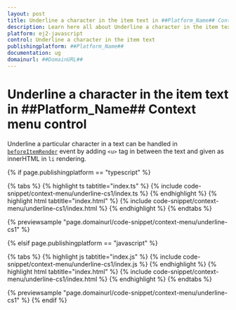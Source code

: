 ```yaml
---
layout: post
title: Underline a character in the item text in ##Platform_Name## Context menu control | Syncfusion
description: Learn here all about Underline a character in the item text in Syncfusion ##Platform_Name## Context menu control of Syncfusion Essential JS 2 and more.
platform: ej2-javascript
control: Underline a character in the item text 
publishingplatform: ##Platform_Name##
documentation: ug
domainurl: ##DomainURL##
---
```


# Underline a character in the item text in ##Platform_Name## Context menu control

Underline a particular character in a text can be handled in [`beforeItemRender`](../api/context-menu/#beforeitemrender) event by
adding `<u>` tag in between the text and given as innerHTML in `li` rendering.

{% if page.publishingplatform == "typescript" %}

 {% tabs %}
{% highlight ts tabtitle="index.ts" %}
{% include code-snippet/context-menu/underline-cs1/index.ts %}
{% endhighlight %}
{% highlight html tabtitle="index.html" %}
{% include code-snippet/context-menu/underline-cs1/index.html %}
{% endhighlight %}
{% endtabs %}
        
{% previewsample "page.domainurl/code-snippet/context-menu/underline-cs1" %}

{% elsif page.publishingplatform == "javascript" %}

{% tabs %}
{% highlight js tabtitle="index.js" %}
{% include code-snippet/context-menu/underline-cs1/index.js %}
{% endhighlight %}
{% highlight html tabtitle="index.html" %}
{% include code-snippet/context-menu/underline-cs1/index.html %}
{% endhighlight %}
{% endtabs %}

{% previewsample "page.domainurl/code-snippet/context-menu/underline-cs1" %}
{% endif %}

